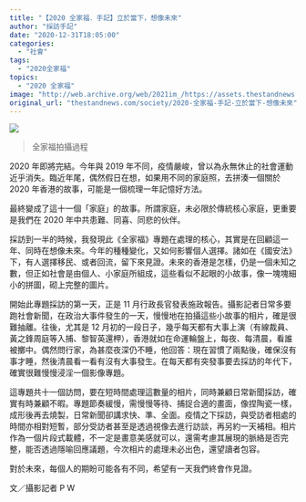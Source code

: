 ```yaml
---
title: "【2020 全家福．手記】立於當下，想像未來"
author: "採訪手記"
date: "2020-12-31T18:05:00"
categories:
  - "社會"
tags:
  - "2020全家福"
topics:
  - "2020 全家福"
image: "http://web.archive.org/web/2021im_/https://assets.thestandnews.com/media/photos/133506454_10157290028450583_7373964222100463559_o_Jiixc_nFE6gG9.jpg"
original_url: "thestandnews.com/society/2020-全家福-手記-立於當下-想像未來"
---
```

![](http://web.archive.org/web/2021im_/https://assets.thestandnews.com/media/photos/133506454_10157290028450583_7373964222100463559_o_Jiixc_nFE6gG9.jpg)
> 全家福拍攝過程

2020 年即將完結。今年與 2019 年不同，疫情嚴峻，曾以為永無休止的社會運動近乎消失。臨近年尾，偶然假日在想，如果用不同的家庭照，去拼湊一個關於 2020 年香港的故事，可能是一個梳理一年記憶好方法。

最終變成了這十一個「家庭」的故事。所謂家庭，未必限於傳統核心家庭，更重要是我們在 2020 年中共患難、同喜、同悲的伙伴。

採訪到一半的時候，我發現此《全家福》專題在處理的核心，其實是在回顧這一年、同時在想像未來。今年的種種變化，又如何影響個人選擇。諸如在《國安法》下，有人選擇移民、或者回流，留下來見證。未來的香港是怎樣，仍是一個未知之數，但正如社會是由個人、小家庭所組成，這些看似不起眼的小故事，像一塊塊細小的拼圖，砌上完整的圖片。

開始此專題採訪的第一天，正是 11 月行政長官發表施政報告。攝影記者日常多要跑社會新聞，在政治大事件發生的一天，慢慢地在拍攝這些小故事的相片，確是很難抽離。往後，尤其是 12 月初的一段日子，幾乎每天都有大事上演（有線裁員、黃之鋒周庭等入捕、黎智英還柙），香港就如在命運輪盤上，每夜、每清晨，看誰被擲中。偶然問行家，為甚麼夜深仍不睡，他回答：現在習慣了兩點後，確保沒有事才睡，然後清晨看一看有沒有大事發生。在每天都有突發事要去採訪的年代下，確實很難慢慢浸淫一個影像專題。

這專題共十一個訪問，要在短時間處理這數量的相片，同時兼顧日常新聞採訪，確實有時兼顧不暇。專題節奏緩慢，需慢慢等待、捕捉合適的畫面，像捏陶瓷一樣，成形後再去燒製，日常新聞卻講求快、準、全面。疫情之下採訪，與受訪者相處的時間亦相對短暫，部分受訪者甚至是透過視像去進行訪談，再另約一天補相。相片作為一個片段式載體，不一定是畫意美感就可以，還需考慮其展現的脈絡是否完整，能否透過隱喻回應議題，今次相片的處理未必出色，還望讀者包容。

對於未來，每個人的期盼可能各有不同，希望有一天我們終會作見證。

文／攝影記者 P W